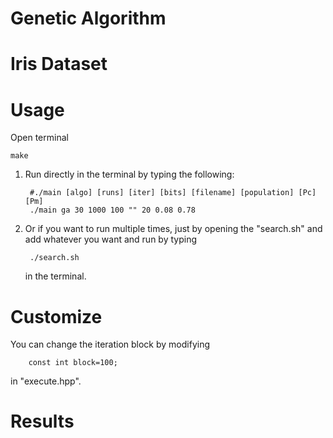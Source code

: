 # Genetic Algorithm



# Iris Dataset



# Usage

Open terminal

    make
    
1. Run directly in the terminal by typing the following:

        #./main [algo] [runs] [iter] [bits] [filename] [population] [Pc] [Pm]
        ./main ga 30 1000 100 "" 20 0.08 0.78
    
2. Or if you want to run multiple times, just by opening the "search.sh" and add whatever you want and run by typing


        ./search.sh
    in the terminal.
    
    
# Customize

You can change the iteration block by modifying 

        const int block=100;
in "execute.hpp".

# Results




